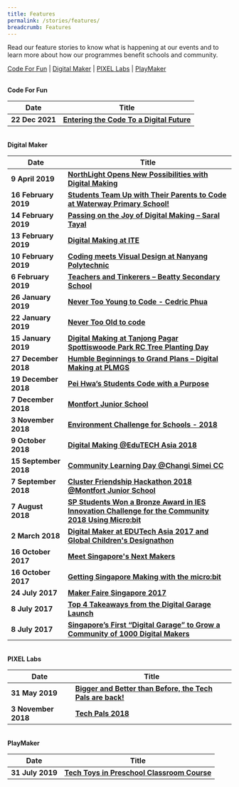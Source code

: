 ```yaml
---
title: Features
permalink: /stories/features/
breadcrumb: Features
---
```

Read our feature stories to know what is happening at our events and to learn more about how our programmes benefit schools and community.

[Code For Fun](#codeforfun) | [Digital Maker](#digitalmaker) | [PIXEL Labs](#pixellabs) | [PlayMaker](#playmaker)

<a name="codeforfun"></a><br>
**Code For Fun**<br>

| Date | Title | 
| -------- | -------- |
| **22 Dec 2021**     | **[Entering the Code To a Digital Future](/entering-digital-future/)**    |


<a name="digitalmaker"></a><br>
**Digital Maker**<br>

| Date | Title |
|--|--|
| **9 April 2019** | **[NorthLight Opens New Possibilities with Digital Making](/northlight-2019/)** |
| **16 February 2019** | **[Students Team Up with Their Parents to Code at Waterway Primary School!](/students-team-up-with-their-parents-to-code-at-waterway-primary-school/)** |
| **14 February 2019** | **[Passing on the Joy of Digital Making – Saral Tayal](/saral-tayal/)** |
| **13 February 2019** | **[Digital Making at ITE](/ite-2019/)** |
| **10 February 2019** | **[Coding meets Visual Design at Nanyang Polytechnic](/nyp-2019/)** |
| **6 February 2019** | **[Teachers and Tinkerers – Beatty Secondary School](/beatty-2019/)** |
| **26 January 2019** | **[Never Too Young to Code - Cedric Phua](/never-too-young-to-code-cedric-phua/)** |
| **22 January 2019** | **[Never Too Old to code](/never-too-old-to-code/)** |
| **15 January 2019** | **[Digital Making at Tanjong Pagar Spottiswoode Park RC Tree Planting Day](/digital-making-at-tanjong-pagar-spottiswoode-park-rc-tree-planting-day/)** |
| **27 December 2018** | **[Humble Beginnings to Grand Plans – Digital Making at PLMGS](/humble-beginnings-to-grand-plans–digital-making-at-plmgs/)** |
| **19 December 2018** | **[Pei Hwa’s Students Code with a Purpose](/pei-hwa-students-code-with-a-purpose/)** |
| **7 December 2018** | **[Montfort Junior School](/montfort-junior-school/)** |
| **3 November 2018** | **[Environment Challenge for Schools - 2018](/environment-challenge-for-schools-2018/)** |
| **9 October 2018** | **[Digital Making @EduTECH Asia 2018](/edutech-asia-2018/)** |
| **15 September 2018** | **[Community Learning Day @Changi Simei CC](/community-learning-day-at-changi-simei-cc/)** |
| **7 September 2018** | **[Cluster Friendship Hackathon 2018 @Montfort Junior School](/cluster-friendship-hackathon-2018-at-montfort-junior-school/)** |
| **7 August 2018** | **[SP Students Won a Bronze Award in IES Innovation Challenge for the Community 2018 Using Micro:bit](/sp-students-won-a-bronze-award-in-ies-innovation-challenge-for-the-community-2018/)** |
| **2 March 2018** | **[Digital Maker at EDUTech Asia 2017 and Global Children's Designathon](/digital-maker-at-edutech-asia-2017-and-global-childrens-designathon/)** |
| **16 October 2017** | **[Meet Singapore's Next Makers](/meet-singapores-next-makers/)** |
| **16 October 2017** | **[Getting Singapore Making with the micro:bit](/getting-singapore-making-with-the-microbit/)** |
| **24 July 2017** | **[Maker Faire Singapore 2017](/maker-faire-singapore-2017/)** |
| **8 July 2017** | **[Top 4 Takeaways from the Digital Garage Launch](/top-4-takeaways-from-the-digital-garage-launch/)** |
| **8 July 2017** | **[Singapore’s First “Digital Garage” to Grow a Community of 1000 Digital Makers](/singapores-first-digital-garage-to-grow-a-community-of-1000-digital-makers/)** |


<a name="pixellabs"></a><br>
**PIXEL Labs**<br>

| Date | Title |
|--|--|
| **31 May 2019** | **[Bigger and Better than Before, the Tech Pals are back!](/bigger-and-better-than-before-the-tech-pals-are-back/)** 
| **3 November 2018** | **[Tech Pals 2018](/tech-pals-2018/)** |


<a name="PlayMaker"></a><br>
**PlayMaker**<br>

| Date | Title |
|--|--|
| **31 July 2019** | **[Tech Toys in Preschool Classroom Course](/tech-toys-in-preschool-classroom-course/)** |